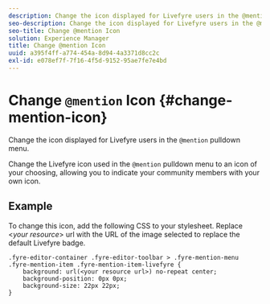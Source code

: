 ```yaml
---
description: Change the icon displayed for Livefyre users in the @mention pulldown menu.
seo-description: Change the icon displayed for Livefyre users in the @mention pulldown menu.
seo-title: Change @mention Icon
solution: Experience Manager
title: Change @mention Icon
uuid: a395f4ff-a774-454a-8d94-4a3371d8cc2c
exl-id: e078ef7f-7f16-4f5d-9152-95ae7fe7e4bd
---
```

# Change `@mention` Icon {#change-mention-icon}

Change the icon displayed for Livefyre users in the `@mention` pulldown menu.

Change the Livefyre icon used in the `@mention` pulldown menu to an icon of your choosing, allowing you to indicate your community members with your own icon.

## Example

To change this icon, add the following CSS to your stylesheet. Replace &lt;*your resource*&gt; url with the URL of the image selected to replace the default Livefyre badge.

```
.fyre-editor-container .fyre-editor-toolbar > .fyre-mention-menu .fyre-mention-item .fyre-mention-item-livefyre { 
    background: url(<your resource url>) no-repeat center; 
    background-position: 0px 0px; 
    background-size: 22px 22px; 
}
```
